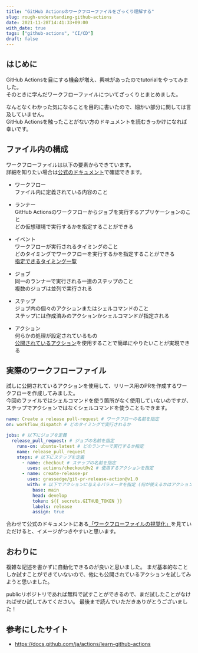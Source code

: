 ```yaml
---
title: "GitHub Actionsのワークフローファイルをざっくり理解する"
slug: rough-understanding-github-actions
date: 2021-11-28T14:41:33+09:00
with_date: true
tags: ["github-actions", "CI/CD"]
draft: false
---
```


## はじめに

GitHub Actionsを目にする機会が増え、興味があったのでtutorialをやってみました。<br>
そのときに学んだワークフローファイルについてざっくりとまとめました。

なんとなくわかった気になることを目的に書いたので、細かい部分に関しては言及していません。<br>
GitHub Actionsを触ったことがない方のドキュメントを読むきっかけになれば幸いです。


## ファイル内の構成

ワークフローファイルは以下の要素からできています。<br>
詳細を知りたい場合は[公式のドキュメント](https://docs.github.com/ja/actions/learn-github-actions/understanding-github-actions#workflows)で確認できます。

- ワークフロー<br>
ファイル内に定義されている内容のこと

- ランナー<br>
GitHub Actionsのワークフローからジョブを実行するアプリケーションのこと<br>
どの仮想環境で実行するかを指定することができる

- イベント<br>
ワークフローが実行されるタイミングのこと<br>
どのタイミングでワークフローを実行するかを指定することができる<br>
[指定できるタイミング一覧](https://docs.github.com/ja/actions/learn-github-actions/events-that-trigger-workflows)

- ジョブ<br>
同一のランナーで実行される一連のステップのこと<br>
複数のジョブは並列で実行される

- ステップ<br>
ジョブ内の個々のアクションまたはシェルコマンドのこと<br>
ステップには作成済みのアクションかシェルコマンドが指定される

- アクション<br>
何らかの処理が設定されているもの<br>
[公開されているアクション](https://github.com/marketplace?type=actions)を使用することで簡単にやりたいことが実現できる


## 実際のワークフローファイル

試しに公開されているアクションを使用して、リリース用のPRを作成するワークフローを作成してみました。<br>
今回のファイルではシェルコマンドを使う箇所がなく使用していないのですが、ステップでアクションではなくシェルコマンドを使うこともできます。

```yml
name: Create a release pull-request # ワークフローの名前を指定
on: workflow_dispatch # どのタイミングで実行されるか

jobs: # 以下にジョブを定義
  release_pull_request: # ジョブの名前を指定
    runs-on: ubuntu-latest # どのランナーで実行するか指定
    name: release_pull_request
    steps: # 以下にステップを定義
      - name: checkout # ステップの名前を指定
        uses: actions/checkout@v2 # 使用するアクションを指定
      - name: create-release-pr
        uses: grassedge/git-pr-release-action@v1.0
        with: # 以下でアクションに与えるパラメータを指定 (何が使えるかはアクションのドキュメントを確認)
          base: main
          head: develop
          token: ${{ secrets.GITHUB_TOKEN }}
          labels: release
          assign: true
```

合わせて公式のドキュメントにある[「ワークフローファイルの視覚化」](https://docs.github.com/ja/actions/learn-github-actions/understanding-github-actions#visualizing-the-workflow-file)を見ていただけると、イメージがつきやすいと思います。


## おわりに

複雑な記述を書かずに自動化できるのが良いと思いました。
まだ基本的なことしか試すことができていないので、他にも公開されているアクションを試してみようと思いました。

publicリポジトリであれば無料で試すことができるので、まだ試したことがなければぜひ試してみてください。
最後まで読んでいただきありがとうございました！


## 参考にしたサイト

- https://docs.github.com/ja/actions/learn-github-actions